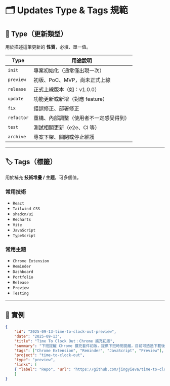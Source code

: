 # 🗂 Updates Type & Tags 規範

## 📌 Type（更新類型）

用於描述這筆更新的 **性質**，必填、單一值。

|Type|用途說明|
|---|---|
|`init`|專案初始化（通常僅出現一次）|
|`preview`|初版、PoC、MVP，尚未正式上線|
|`release`|正式上線版本（如：v1.0.0）|
|`update`|功能更新或新增（對應 feature）|
|`fix`|錯誤修正、部署修正|
|`refactor`|重構、內部調整（使用者不一定感受得到）|
|`test`|測試相關更新（e2e、CI 等）|
|`archive`|專案下架、關閉或停止維護|

---

## 🏷️ Tags（標籤）

用於補充 **技術堆疊 / 主題**，可多個值。

### 常用技術

- `React`
- `Tailwind CSS`
- `shadcn/ui`
- `Recharts`
- `Vite`
- `JavaScript`  
- `TypeScript` 

### 常用主題

- `Chrome Extension`
- `Reminder`
- `Dashboard` 
- `Portfolio`
- `Release`
- `Preview`
- `Testing`

---

## 📝 實例
```json
{
	"id": "2025-09-13-time-to-clock-out-preview",
	"date": "2025-09-13",
	"title": "Time To Clock Out：Chrome 擴充初版",
	"summary": "下班提醒 Chrome 擴充套件初版，提供下班時間提醒，目前可透過下載後手動匯入使用（尚未上架 Chrome Web Store）。",
	"tags": ["Chrome Extension", "Reminder", "JavaScript", "Preview"],
	"project": "time-to-clock-out",
	"type": "preview",
	"links": [
	{ "label": "Repo", "url": "https://github.com/jingyieva/time-to-clock-out" }
	]
}
```